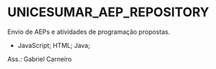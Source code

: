 # UNICESUMAR_AEP_REPOSITORY
Envio de AEPs e atividades de programação propostas.
- JavaScript; HTML; Java;



Ass.: Gabriel Carneiro